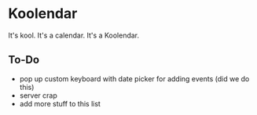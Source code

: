 # Koolendar
It's kool. It's a calendar. It's a Koolendar. 

## To-Do
* pop up custom keyboard with date picker for adding events (did we do this)
* server crap
* add more stuff to this list

